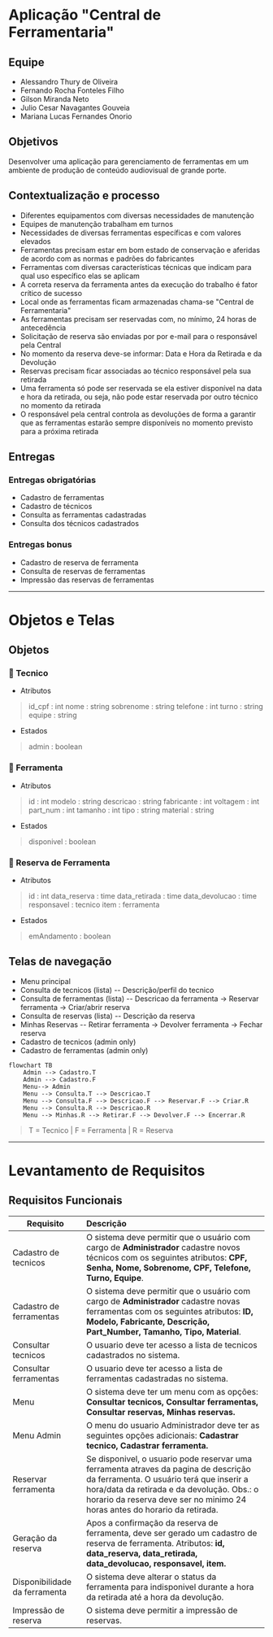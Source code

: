 # Aplicação "Central de Ferramentaria"


## Equipe
- Alessandro Thury de Oliveira
- Fernando Rocha Fonteles Filho
- Gilson Miranda Neto
- Julio Cesar Navagantes Gouveia
- Mariana Lucas Fernandes Onorio


## Objetivos
Desenvolver uma aplicação para gerenciamento de ferramentas em um ambiente de produção de conteúdo audiovisual de grande porte.


## Contextualização e processo
- Diferentes equipamentos com diversas necessidades de manutenção
- Equipes de manutenção trabalham em turnos
- Necessidades de diversas ferramentas específicas e com valores elevados
- Ferramentas precisam estar em bom estado de conservação e aferidas de acordo com as normas e padrões do fabricantes
- Ferramentas com diversas características técnicas que indicam para qual uso específico elas se aplicam
- A correta reserva da ferramenta antes da execução do trabalho é fator crítico de sucesso
- Local onde as ferramentas ficam armazenadas chama-se "Central de Ferramentaria"
- As ferramentas precisam ser reservadas com, no mínimo, 24 horas de antecedência
- Solicitação de reserva são enviadas por por e-mail para o responsável pela Central
- No momento da reserva deve-se informar: Data e Hora da Retirada e da Devolução
- Reservas precisam ficar associadas ao técnico responsável pela sua retirada
- Uma ferramenta só pode ser reservada se ela estiver disponível na data e hora da retirada, ou seja, não pode estar reservada por outro técnico no momento da retirada
- O responsável pela central controla as devoluções de forma a garantir que as ferramentas estarão sempre disponíveis no momento previsto para a próxima retirada


## Entregas

### Entregas obrigatórias

- Cadastro de ferramentas
- Cadastro de técnicos
- Consulta as ferramentas cadastradas
- Consulta dos técnicos cadastrados

### Entregas bonus

- Cadastro de reserva de ferramenta
- Consulta de reservas de ferramentas
- Impressão das reservas de ferramentas

---

# Objetos e Telas

## Objetos

### :construction_worker: Tecnico

- Atributos

> id_cpf : int
> nome : string
> sobrenome : string
> telefone : int
> turno : string
> equipe : string

- Estados
> admin : boolean

### :hammer: Ferramenta

- Atributos
> id : int
> modelo : string
> descricao : string
> fabricante : int
> voltagem : int
> part_num : int
> tamanho : int
> tipo : string
> material : string

- Estados
> disponivel : boolean

### :page_with_curl: Reserva de Ferramenta

- Atributos
> id : int
> data_reserva : time
> data_retirada : time
> data_devolucao : time
> responsavel : tecnico
> item : ferramenta

- Estados
> emAndamento : boolean


## Telas de navegação

- Menu principal
- Consulta de tecnicos (lista)
-- Descrição/perfil do tecnico
- Consulta de ferramentas (lista)
-- Descricao da ferramenta -> Reservar ferramenta -> Criar/abrir reserva
- Consulta de reservas (lista)
-- Descrição da reserva
- Minhas Reservas
-- Retirar ferramenta -> Devolver ferramenta -> Fechar reserva
- Cadastro de tecnicos (admin only)
- Cadastro de ferramentas (admin only)

```mermaid
flowchart TB
    Admin --> Cadastro.T
    Admin --> Cadastro.F
    Menu--> Admin
    Menu --> Consulta.T --> Descricao.T
    Menu --> Consulta.F --> Descricao.F --> Reservar.F --> Criar.R
    Menu --> Consulta.R --> Descricao.R 
    Menu --> Minhas.R --> Retirar.F --> Devolver.F --> Encerrar.R
```
> T = Tecnico | F = Ferramenta | R = Reserva

---


# Levantamento de Requisitos


## Requisitos Funcionais

| Requisito | Descrição |
| - |:- |
| Cadastro de tecnicos | O sistema deve permitir que o usuário com cargo de **Administrador** cadastre novos técnicos com os seguintes atributos: **CPF, Senha, Nome, Sobrenome, CPF, Telefone, Turno, Equipe**. |
| Cadastro de ferramentas  | O sistema deve permitir que o usuário com cargo de **Administrador** cadastre novas ferramentas com os seguintes atributos: **ID, Modelo, Fabricante, Descrição, Part_Number, Tamanho, Tipo, Material**. |
| Consultar tecnicos | O usuario deve ter acesso a lista de tecnicos cadastrados no sistema.  |
| Consultar ferramentas | O usuario deve ter acesso a lista de ferramentas cadastradas no sistema.  |
| Menu  | O sistema deve ter um menu com as opções: **Consultar tecnicos, Consultar ferramentas, Consultar reservas, Minhas reservas.** |
| Menu Admin  | O menu do usuario Administrador deve ter as seguintes opções adicionais: **Cadastrar tecnico, Cadastrar ferramenta.**  |
| Reservar ferramenta | Se disponivel, o usuario pode reservar uma ferramenta atraves da pagina de descrição da ferramenta. O usuário terá que inserir a hora/data da retirada e da devolução. Obs.: o horario da reserva deve ser no minimo 24 horas antes do horario da retirada. |
| Geração da reserva  | Apos a confirmação da reserva de ferramenta, deve ser gerado um cadastro de reserva de ferramenta. Atributos: **id, data_reserva, data_retirada, data_devolucao, responsavel, item.** |
| Disponibilidade da ferramenta | O sistema deve alterar o status da ferramenta para indisponivel durante a hora da retirada até a hora da devolução. |
| Impressão de reserva | O sistema deve permitir a impressão de reservas. |













